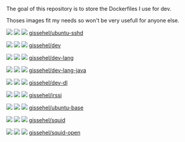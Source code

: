 The goal of this repository is to store the Dockerfiles I use for dev.

Thoses images fit my needs so won't be very usefull for anyone else.

 [![](https://images.microbadger.com/badges/image/gissehel/ubuntu-sshd.svg)](https://microbadger.com/images/gissehel/ubuntu-sshd "Get your own image badge on microbadger.com") [![](https://images.microbadger.com/badges/version/gissehel/ubuntu-sshd.svg)](https://microbadger.com/images/gissehel/ubuntu-sshd "Get your own version badge on microbadger.com") [![](https://images.microbadger.com/badges/commit/gissehel/ubuntu-sshd.svg)](https://microbadger.com/images/gissehel/ubuntu-sshd "Get your own commit badge on microbadger.com") [gissehel/ubuntu-sshd](https://hub.docker.com/r/gissehel/ubuntu-sshd)


 [![](https://images.microbadger.com/badges/image/gissehel/dev.svg)](https://microbadger.com/images/gissehel/dev "Get your own image badge on microbadger.com") [![](https://images.microbadger.com/badges/version/gissehel/dev.svg)](https://microbadger.com/images/gissehel/dev "Get your own version badge on microbadger.com") [![](https://images.microbadger.com/badges/commit/gissehel/dev.svg)](https://microbadger.com/images/gissehel/dev "Get your own commit badge on microbadger.com") [gissehel/dev](https://hub.docker.com/r/gissehel/dev)


 [![](https://images.microbadger.com/badges/image/gissehel/dev-lang.svg)](https://microbadger.com/images/gissehel/dev-lang "Get your own image badge on microbadger.com") [![](https://images.microbadger.com/badges/version/gissehel/dev-lang.svg)](https://microbadger.com/images/gissehel/dev-lang "Get your own version badge on microbadger.com") [![](https://images.microbadger.com/badges/commit/gissehel/dev-lang.svg)](https://microbadger.com/images/gissehel/dev-lang "Get your own commit badge on microbadger.com") [gissehel/dev-lang](https://hub.docker.com/r/gissehel/dev-lang)


 [![](https://images.microbadger.com/badges/image/gissehel/dev-lang-java.svg)](https://microbadger.com/images/gissehel/dev-lang-java "Get your own image badge on microbadger.com") [![](https://images.microbadger.com/badges/version/gissehel/dev-lang-java.svg)](https://microbadger.com/images/gissehel/dev-lang-java "Get your own version badge on microbadger.com") [![](https://images.microbadger.com/badges/commit/gissehel/dev-lang-java.svg)](https://microbadger.com/images/gissehel/dev-lang-java "Get your own commit badge on microbadger.com") [gissehel/dev-lang-java](https://hub.docker.com/r/gissehel/dev-lang-java)


 [![](https://images.microbadger.com/badges/image/gissehel/dev-dl.svg)](https://microbadger.com/images/gissehel/dev-dl "Get your own image badge on microbadger.com") [![](https://images.microbadger.com/badges/version/gissehel/dev-dl.svg)](https://microbadger.com/images/gissehel/dev-dl "Get your own version badge on microbadger.com") [![](https://images.microbadger.com/badges/commit/gissehel/dev-dl.svg)](https://microbadger.com/images/gissehel/dev-dl "Get your own commit badge on microbadger.com") [gissehel/dev-dl](https://hub.docker.com/r/gissehel/dev-dl)


 [![](https://images.microbadger.com/badges/image/gissehel/irssi.svg)](https://microbadger.com/images/gissehel/irssi "Get your own image badge on microbadger.com") [![](https://images.microbadger.com/badges/version/gissehel/irssi.svg)](https://microbadger.com/images/gissehel/irssi "Get your own version badge on microbadger.com") [![](https://images.microbadger.com/badges/commit/gissehel/irssi.svg)](https://microbadger.com/images/gissehel/irssi "Get your own commit badge on microbadger.com") [gissehel/irssi](https://hub.docker.com/r/gissehel/irssi)


 [![](https://images.microbadger.com/badges/image/gissehel/ubuntu-base.svg)](https://microbadger.com/images/gissehel/ubuntu-base "Get your own image badge on microbadger.com") [![](https://images.microbadger.com/badges/version/gissehel/ubuntu-base.svg)](https://microbadger.com/images/gissehel/ubuntu-base "Get your own version badge on microbadger.com") [![](https://images.microbadger.com/badges/commit/gissehel/ubuntu-base.svg)](https://microbadger.com/images/gissehel/ubuntu-base "Get your own commit badge on microbadger.com") [gissehel/ubuntu-base](https://hub.docker.com/r/gissehel/ubuntu-base)


 [![](https://images.microbadger.com/badges/image/gissehel/squid.svg)](https://microbadger.com/images/gissehel/squid "Get your own image badge on microbadger.com") [![](https://images.microbadger.com/badges/version/gissehel/squid.svg)](https://microbadger.com/images/gissehel/squid "Get your own version badge on microbadger.com") [![](https://images.microbadger.com/badges/commit/gissehel/squid.svg)](https://microbadger.com/images/gissehel/squid "Get your own commit badge on microbadger.com") [gissehel/squid](https://hub.docker.com/r/gissehel/squid)


 [![](https://images.microbadger.com/badges/image/gissehel/squid-open.svg)](https://microbadger.com/images/gissehel/squid-open "Get your own image badge on microbadger.com") [![](https://images.microbadger.com/badges/version/gissehel/squid-open.svg)](https://microbadger.com/images/gissehel/squid-open "Get your own version badge on microbadger.com") [![](https://images.microbadger.com/badges/commit/gissehel/squid-open.svg)](https://microbadger.com/images/gissehel/squid-open "Get your own commit badge on microbadger.com") [gissehel/squid-open](https://hub.docker.com/r/gissehel/squid-open)


